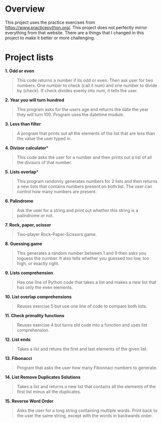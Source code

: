 # Overview
This project uses the practice exercises from https://www.practicepython.org/.
This project does not perfectly mirror everything from that website. There are a things that I changed in this project to make it better or more challenging. 

# Project lists
**1. Odd or even**
>This code returns a number if its odd or even. Then ask user for two numbers. One number to check (call it num) and one number to divide by (check). 
If check divides evenly into num, it tells the user.

**2. Year you will turn hundred**
>This program asks for the users age and returns the date the year they will turn 100. Program uses the datetime module.

**3. Less than filter**
>A program that prints out all the elements of the list that are less than the value the user typed in. 

**4. Divisor calculater***
>This code asks the user for a number and then prints out a list of all the divisors of that number.

**5. Lists overlap***
>This program randomly generates numbers for 2 lists and then returns a new lists that contains numbers present on both list. The user can control how many numbers are present.

**6. Palindrome**
>Ask the user for a string and print out whether this string is a palindrome or not.

**7. Rock, paper, scissor**
> Two-player Rock-Paper-Scissors game.

**8. Guessing game**
>This generates a random number between 1 and 9 then asks you toguess the number. It also tells whether you guessed too low, too high, or exactly right.

**9. Lists comprehension**
>Has one line of Python code that takes a list and makes a new list that has only the even elements.

**10. List overlap comprehensions**
>Reuses exercise 5 but use one line of code to compare both lists.

**11. Check primality functions**
>Reuses exercise 4 but turns old code into a function and uses list comprehension. 

**12. List ends**
>Takes a list and retuns the first and last elements of the given list. 

**13. Fibonacci**
>Program that asks the user how many Fibonnaci numbers to generate.

**14. List Remove Duplicates Solutions**
>Takes a list and returns a new list that contains all the elements of the first list minus all the duplicates.

**15. Reverse Word Order**
>Asks the user for a long string containing multiple words. Print back to the user the same string, except with the words in backwards order.
